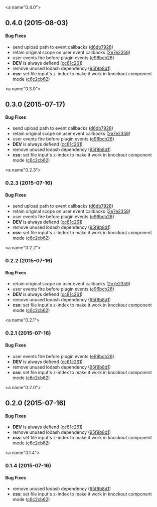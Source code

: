 <a name"0.4.0"></a>
## 0.4.0 (2015-08-03)


#### Bug Fixes

* send upload path to event callbacks ([d6db7928](http://github.com/esbenp/fineuploader-client.git/commit/d6db7928))
* retain original scope on user event callbacks ([2e7e2359](http://github.com/esbenp/fineuploader-client.git/commit/2e7e2359))
* user events fire before plugin events ([e96bcb26](http://github.com/esbenp/fineuploader-client.git/commit/e96bcb26))
* __DEV__ is always defiend ([cc81c261](http://github.com/esbenp/fineuploader-client.git/commit/cc81c261))
* remove unused lodash dependency ([95f9b8d1](http://github.com/esbenp/fineuploader-client.git/commit/95f9b8d1))
* **css:** set file input's z-index to make it work in knockout component mode ([c6c2cb62](http://github.com/esbenp/fineuploader-client.git/commit/c6c2cb62))


<a name"0.3.0"></a>
## 0.3.0 (2015-07-17)


#### Bug Fixes

* send upload path to event callbacks ([d6db7928](http://github.com/esbenp/fineuploader-client.git/commit/d6db7928))
* retain original scope on user event callbacks ([2e7e2359](http://github.com/esbenp/fineuploader-client.git/commit/2e7e2359))
* user events fire before plugin events ([e96bcb26](http://github.com/esbenp/fineuploader-client.git/commit/e96bcb26))
* __DEV__ is always defiend ([cc81c261](http://github.com/esbenp/fineuploader-client.git/commit/cc81c261))
* remove unused lodash dependency ([95f9b8d1](http://github.com/esbenp/fineuploader-client.git/commit/95f9b8d1))
* **css:** set file input's z-index to make it work in knockout component mode ([c6c2cb62](http://github.com/esbenp/fineuploader-client.git/commit/c6c2cb62))


<a name"0.2.3"></a>
### 0.2.3 (2015-07-16)


#### Bug Fixes

* send upload path to event callbacks ([d6db7928](http://github.com/esbenp/fineuploader-client.git/commit/d6db7928))
* retain original scope on user event callbacks ([2e7e2359](http://github.com/esbenp/fineuploader-client.git/commit/2e7e2359))
* user events fire before plugin events ([e96bcb26](http://github.com/esbenp/fineuploader-client.git/commit/e96bcb26))
* __DEV__ is always defiend ([cc81c261](http://github.com/esbenp/fineuploader-client.git/commit/cc81c261))
* remove unused lodash dependency ([95f9b8d1](http://github.com/esbenp/fineuploader-client.git/commit/95f9b8d1))
* **css:** set file input's z-index to make it work in knockout component mode ([c6c2cb62](http://github.com/esbenp/fineuploader-client.git/commit/c6c2cb62))


<a name"0.2.2"></a>
### 0.2.2 (2015-07-16)


#### Bug Fixes

* retain original scope on user event callbacks ([2e7e2359](http://github.com/esbenp/fineuploader-client.git/commit/2e7e2359))
* user events fire before plugin events ([e96bcb26](http://github.com/esbenp/fineuploader-client.git/commit/e96bcb26))
* __DEV__ is always defiend ([cc81c261](http://github.com/esbenp/fineuploader-client.git/commit/cc81c261))
* remove unused lodash dependency ([95f9b8d1](http://github.com/esbenp/fineuploader-client.git/commit/95f9b8d1))
* **css:** set file input's z-index to make it work in knockout component mode ([c6c2cb62](http://github.com/esbenp/fineuploader-client.git/commit/c6c2cb62))


<a name"0.2.1"></a>
### 0.2.1 (2015-07-16)


#### Bug Fixes

* user events fire before plugin events ([e96bcb26](http://github.com/esbenp/fineuploader-client.git/commit/e96bcb26))
* __DEV__ is always defiend ([cc81c261](http://github.com/esbenp/fineuploader-client.git/commit/cc81c261))
* remove unused lodash dependency ([95f9b8d1](http://github.com/esbenp/fineuploader-client.git/commit/95f9b8d1))
* **css:** set file input's z-index to make it work in knockout component mode ([c6c2cb62](http://github.com/esbenp/fineuploader-client.git/commit/c6c2cb62))


<a name"0.2.0"></a>
## 0.2.0 (2015-07-16)


#### Bug Fixes

* __DEV__ is always defiend ([cc81c261](http://github.com/esbenp/fineuploader-client.git/commit/cc81c261))
* remove unused lodash dependency ([95f9b8d1](http://github.com/esbenp/fineuploader-client.git/commit/95f9b8d1))
* **css:** set file input's z-index to make it work in knockout component mode ([c6c2cb62](http://github.com/esbenp/fineuploader-client.git/commit/c6c2cb62))


<a name"0.1.4"></a>
### 0.1.4 (2015-07-16)


#### Bug Fixes

* remove unused lodash dependency ([95f9b8d1](http://github.com/esbenp/fineuploader-client.git/commit/95f9b8d1))
* **css:** set file input's z-index to make it work in knockout component mode ([c6c2cb62](http://github.com/esbenp/fineuploader-client.git/commit/c6c2cb62))

